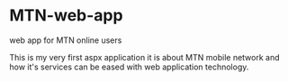 # MTN-web-app
 web app for MTN online users

This is my very first aspx application
it is about MTN mobile network and how
it's services can be eased with web application
technology.
